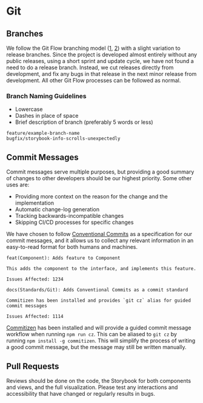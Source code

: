 # Git

## Branches

We follow the Git Flow branching model
([1](https://nvie.com/posts/a-successful-git-branching-model/), [2](https://www.atlassian.com/git/tutorials/comparing-workflows/gitflow-workflow))
with a slight variation to release branches. Since the project is developed
almost entirely without any public releases, using a short sprint and update
cycle, we have not found a need to do a release branch. Instead, we cut releases
directly from development, and fix any bugs in that release in the next minor
release from development. All other Git Flow processes can be followed as normal.

### Branch Naming Guidelines
* Lowercase
* Dashes in place of space
* Brief description of branch (preferably 5 words or less)

```
feature/example-branch-name
bugfix/storybook-info-scrolls-unexpectedly
```

## Commit Messages

Commit messages serve multiple purposes, but providing a good summary of changes
to other developers should be our highest priority. Some other uses are:

* Providing more context on the reason for the change and the implementation
* Automatic change-log generation
* Tracking backwards-incompatible changes
* Skipping CI/CD processes for specific changes

We have chosen to follow [Conventional Commits](https://www.conventionalcommits.org/)
as a specification for our commit messages, and it allows us to collect any
relevant information in an easy-to-read format for both humans and machines.

```
feat(Component): Adds feature to Component

This adds the component to the interface, and implements this feature.

Issues Affected: 1234
```

```
docs(Standards/Git): Adds Conventional Commits as a commit standard

Commitizen has been installed and provides `git cz` alias for guided commit messages

Issues Affected: 1114
```

[Commitizen](https://commitizen.github.io/cz-cli/) has been installed and will
provide a guided commit message workflow when running `npm run cz`. This can be
aliased to `git cz` by running `npm install -g commitizen`. This will simplify
the process of writing a good commit message, but the message may still be written
manually.

## Pull Requests

Reviews should be done on the code, the Storybook for both components and views, and the full visualization.
Please test any interactions and accessibility that have changed or regularly results in bugs.

